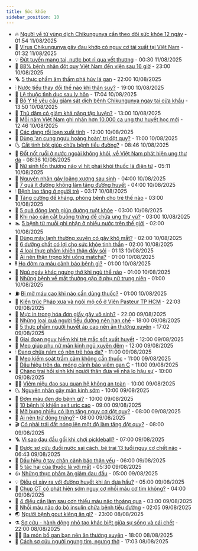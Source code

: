 ```yaml
---
title: Sức khỏe
sidebar_position: 10
---
```


<!-- vnexpress-suc-khoe:START -->
- 🔥 [Người về từ vùng dịch Chikungunya cần theo dõi sức khỏe 12 ngày](https://vnexpress.net/nguoi-ve-tu-vung-dich-chikungunya-can-theo-doi-suc-khoe-12-ngay-4925240.html) - 01:54 11/08/2025
- 🥰 [Virus Chikungunya gây đau khớp có nguy cơ tái xuất tại Việt Nam](https://vnexpress.net/virus-chikungunya-gay-dau-khop-co-nguy-co-tai-xuat-tai-viet-nam-4925156.html) - 01:32 11/08/2025
- 💡 [Đứt tuyến mang tai, nước bọt rỉ qua vết thương](https://vnexpress.net/dut-tuyen-mang-tai-nuoc-bot-ri-qua-vet-thuong-4925197.html) - 00:30 11/08/2025
- 🤗 [88% bệnh nhân đột quỵ Việt Nam đến viện sau 16 giờ](https://vnexpress.net/88-benh-nhan-dot-quy-viet-nam-den-vien-sau-16-gio-4924888.html) - 23:00 10/08/2025
- 🪜 [5 thực phẩm âm thầm phá hủy lá gan](https://vnexpress.net/5-thuc-pham-am-tham-pha-huy-la-gan-4923684.html) - 22:00 10/08/2025
- 🕯 [Nước tiểu thay đổi thế nào khi thận suy?](https://vnexpress.net/nuoc-tieu-thay-doi-the-nao-khi-than-suy-4924917.html) - 19:00 10/08/2025
- 🤭 [Lệ thuộc tình dục sau ly hôn](https://vnexpress.net/le-thuoc-tinh-duc-sau-ly-hon-4924978.html) - 17:04 10/08/2025
- 👀 [Bộ Y tế yêu cầu giám sát dịch bệnh Chikungunya ngay tại cửa khẩu](https://vnexpress.net/bo-y-te-yeu-cau-giam-sat-dich-benh-chikungunya-ngay-tai-cua-khau-4925080.html) - 13:50 10/08/2025
- 🌋 [Thủ dâm có giảm khả năng tập luyện?](https://vnexpress.net/thu-dam-co-giam-kha-nang-tap-luyen-4924914.html) - 13:00 10/08/2025
- 🫶 [Mỗi năm Việt Nam ghi nhận hơn 10.000 ca ung thư huyết học mới](https://vnexpress.net/moi-nam-viet-nam-ghi-nhan-hon-10-000-ca-ung-thu-huyet-hoc-moi-4924910.html) - 12:46 10/08/2025
- 🦆 [Các dạng rối loạn xuất tinh](https://vnexpress.net/cac-dang-roi-loan-xuat-tinh-4924913.html) - 12:00 10/08/2025
- 🚀 [Dùng &#39;an cung ngưu hoàng hoàn&#39; trị đột quỵ?](https://vnexpress.net/dung-an-cung-nguu-hoang-hoan-tri-dot-quy-4924817.html) - 11:00 10/08/2025
- 🌜 [Cắt tinh bột giúp chữa bệnh tiểu đường?](https://vnexpress.net/cat-tinh-bot-giup-chua-benh-tieu-duong-4924954.html) - 08:46 10/08/2025
- 🧰 [Đốt nốt ruồi ở nước ngoài không khỏi, về Việt Nam phát hiện ung thư da](https://vnexpress.net/dot-not-ruoi-o-nuoc-ngoai-khong-khoi-ve-viet-nam-phat-hien-ung-thu-da-4924972.html) - 08:36 10/08/2025
- 💫 [Nữ sinh tổn thương não vì hít phải khói thuốc lá điện tử](https://vnexpress.net/nu-sinh-ton-thuong-nao-vi-hit-phai-khoi-thuoc-la-dien-tu-4925030.html) - 05:11 10/08/2025
- 🌝 [Nguyên nhân gây loãng xương sau sinh](https://vnexpress.net/nguyen-nhan-gay-loang-xuong-sau-sinh-4924927.html) - 04:00 10/08/2025
- 🗽 [7 quả ít đường không làm tăng đường huyết](https://vnexpress.net/7-qua-it-duong-khong-lam-tang-duong-huyet-4924918.html) - 04:00 10/08/2025
- 🕯 [Bệnh lao tăng ở người trẻ](https://vnexpress.net/benh-lao-tang-o-nguoi-tre-4924973.html) - 03:17 10/08/2025
- 🦅 [Tăng cường đề kháng, phòng bệnh cho trẻ thế nào](https://vnexpress.net/tang-cuong-de-khang-phong-benh-cho-tre-the-nao-4924933.html) - 03:00 10/08/2025
- 🦆 [5 quả đông lạnh giúp đường ruột khỏe](https://vnexpress.net/5-qua-dong-lanh-giup-duong-ruot-khoe-4924922.html) - 03:00 10/08/2025
- 🎊 [Khi nào cần cắt buồng trứng để chữa ung thư vú?](https://vnexpress.net/khi-nao-can-cat-buong-trung-de-chua-ung-thu-vu-4924916.html) - 03:00 10/08/2025
- 🏊 [5 bệnh từ muỗi ghi nhận ở nhiều nước trên thế giới](https://vnexpress.net/5-benh-tu-muoi-ghi-nhan-o-nhieu-nuoc-tren-the-gioi-4924955.html) - 02:00 10/08/2025
- 📝 [Dùng máy lạnh thường xuyên có gây khô mắt?](https://vnexpress.net/dung-may-lanh-thuong-xuyen-co-gay-kho-mat-4924936.html) - 02:00 10/08/2025
- 💯 [6 dưỡng chất có lợi cho sức khỏe tinh thần](https://vnexpress.net/6-duong-chat-co-loi-cho-suc-khoe-tinh-than-4924920.html) - 02:00 10/08/2025
- 🌊 [4 loại thực phẩm khiến thận đầy sỏi](https://vnexpress.net/4-loai-thuc-pham-khien-than-day-soi-4924934.html) - 01:13 10/08/2025
- 🚀 [Ai nên thận trọng khi uống matcha?](https://vnexpress.net/ai-nen-than-trong-khi-uong-matcha-4924940.html) - 01:00 10/08/2025
- 🕴 [Ho đờm ra máu cảnh báo bệnh gì?](https://vnexpress.net/ho-dom-ra-mau-canh-bao-benh-gi-4924937.html) - 01:00 10/08/2025
- 🗽 [Ngủ ngáy khác ngưng thở khi ngủ thế nào](https://vnexpress.net/ngu-ngay-khac-ngung-tho-khi-ngu-the-nao-4924935.html) - 01:00 10/08/2025
- 🎡 [Những bệnh về mắt thường gặp ở phụ nữ trung niên](https://vnexpress.net/nhung-benh-ve-mat-thuong-gap-o-phu-nu-trung-nien-4924929.html) - 01:00 10/08/2025
- ⛽️ [Bị mỡ máu cao khi nào cần dùng thuốc?](https://vnexpress.net/bi-mo-mau-cao-khi-nao-can-dung-thuoc-4924925.html) - 01:00 10/08/2025
- 🦆 [Kiến trúc Pháp xưa và ngôi mộ cổ ở Viện Pasteur TP HCM](https://vnexpress.net/kien-truc-phap-xua-va-ngoi-mo-co-o-vien-pasteur-tp-hcm-4922642.html) - 22:03 09/08/2025
- 🤩 [Mực in trong hóa đơn giấy gây vô sinh?](https://vnexpress.net/muc-in-trong-hoa-don-giay-gay-vo-sinh-4924389.html) - 22:00 09/08/2025
- 🦒 [Những loại quả người tiểu đường nên hạn chế](https://vnexpress.net/nhung-loai-qua-nguoi-tieu-duong-nen-han-che-4924511.html) - 18:00 09/08/2025
- 💫 [5 thực phẩm người huyết áp cao nên ăn thường xuyên](https://vnexpress.net/5-thuc-pham-nguoi-huyet-ap-cao-nen-an-thuong-xuyen-4923948.html) - 17:02 09/08/2025
- 🐘 [Giai đoạn nguy hiểm khi trẻ mắc sốt xuất huyết](https://vnexpress.net/giai-doan-nguy-hiem-khi-tre-mac-sot-xuat-huyet-4924877.html) - 12:00 09/08/2025
- 🚀 [Mẹo giúp phụ nữ mãn kinh ngủ xuyên đêm](https://vnexpress.net/meo-giup-phu-nu-man-kinh-ngu-xuyen-dem-4924216.html) - 12:00 09/08/2025
- 🕯 [Đang chữa nám có nên trẻ hóa da?](https://vnexpress.net/dang-chua-nam-co-nen-tre-hoa-da-4924819.html) - 11:00 09/08/2025
- 🦏 [Mẹo kiểm soát trầm cảm không cần thuốc](https://vnexpress.net/meo-kiem-soat-tram-cam-khong-can-thuoc-4924161.html) - 11:00 09/08/2025
- 🦄 [Dấu hiệu trên da, móng cảnh báo viêm gan C](https://vnexpress.net/dau-hieu-tren-da-mong-canh-bao-viem-gan-c-4924128.html) - 11:00 09/08/2025
- 🦒 [Chàng trai hồi sinh khi người thân đưa về nhà lo hậu sự](https://vnexpress.net/chang-trai-hoi-sinh-khi-nguoi-than-dua-ve-nha-lo-hau-su-4924843.html) - 10:00 09/08/2025
- 👨‍🏫 [Viêm niệu đạo sau quan hệ không an toàn](https://vnexpress.net/viem-nieu-dao-sau-quan-he-khong-an-toan-4924818.html) - 10:00 09/08/2025
- 🌜 [Nguyên nhân gây mãn kinh sớm](https://vnexpress.net/nguyen-nhan-gay-man-kinh-som-4924801.html) - 10:00 09/08/2025
- 🚀 [Đờm màu đen do bệnh gì?](https://vnexpress.net/dom-mau-den-do-benh-gi-4924768.html) - 10:00 09/08/2025
- 💃 [10 bệnh lý khiến axit uric cao](https://vnexpress.net/10-benh-ly-khien-axit-uric-cao-4921415.html) - 09:00 09/08/2025
- 💯 [Mỡ bụng nhiều có làm tăng nguy cơ đột quỵ?](https://vnexpress.net/mo-bung-nhieu-co-lam-tang-nguy-co-dot-quy-4924824.html) - 08:00 09/08/2025
- 🤔 [Ai nên trữ đông trứng?](https://vnexpress.net/ai-nen-tru-dong-trung-4924816.html) - 08:00 09/08/2025
- 🎬 [Có phải trái đất nóng lên một độ làm tăng đột quỵ?](https://vnexpress.net/co-phai-trai-dat-nong-len-mot-do-lam-tang-dot-quy-4924527.html) - 08:00 09/08/2025
- 🪜 [Vì sao đau đầu gối khi chơi pickleball?](https://vnexpress.net/vi-sao-dau-dau-goi-khi-choi-pickleball-4924815.html) - 07:00 09/08/2025
- 🦣 [Được sơ cứu đuối nước sai cách, bé trai 13 tuổi nguy cơ chết não](https://vnexpress.net/duoc-so-cuu-duoi-nuoc-sai-cach-be-trai-13-tuoi-nguy-co-chet-nao-4924822.html) - 06:43 09/08/2025
- 🧐 [Dấu hiệu ở tay chân cảnh báo thận yếu](https://vnexpress.net/dau-hieu-o-tay-chan-canh-bao-than-yeu-4924666.html) - 06:00 09/08/2025
- 🤡 [5 tác hại của thuốc lá với mắt](https://vnexpress.net/5-tac-hai-cua-thuoc-la-voi-mat-4924397.html) - 05:30 09/08/2025
- 👍 [Những thực phẩm ăn giảm đau đầu](https://vnexpress.net/nhung-thuc-pham-an-giam-dau-dau-4924789.html) - 05:00 09/08/2025
- 💡 [Điều gì xảy ra với đường huyết khi ăn dưa hấu?](https://vnexpress.net/dieu-gi-xay-ra-voi-duong-huyet-khi-an-dua-hau-4924765.html) - 05:00 09/08/2025
- 💯 [Chụp CT có phát hiện sớm nguy cơ nhồi máu cơ tim không?](https://vnexpress.net/chup-ct-co-phat-hien-som-nguy-co-nhoi-mau-co-tim-khong-4924741.html) - 04:00 09/08/2025
- 🧠 [4 điều cần làm sau cơn thiếu máu não thoáng qua](https://vnexpress.net/4-dieu-can-lam-sau-con-thieu-mau-nao-thoang-qua-4924711.html) - 03:00 09/08/2025
- 🎡 [Nhồi máu não do bỏ insulin chữa bệnh tiểu đường](https://vnexpress.net/nhoi-mau-nao-do-bo-insulin-chua-benh-tieu-duong-4924717.html) - 02:05 09/08/2025
- 🌏 [Người bệnh gout kiêng ăn gì?](https://vnexpress.net/nguoi-benh-gout-kieng-an-gi-4921211.html) - 23:00 08/08/2025
- ⚗️ [Sơ cứu - hành động nhỏ tạo khác biệt giữa sự sống và cái chết](https://vnexpress.net/so-cuu-hanh-dong-nho-tao-khac-biet-giua-su-song-va-cai-chet-4924080.html) - 22:00 08/08/2025
- 👨‍🏫 [Ba món bổ gan bạn nên ăn thường xuyên](https://vnexpress.net/ba-mon-bo-gan-ban-nen-an-thuong-xuyen-4922872.html) - 18:00 08/08/2025
- 🤖 [Cách sơ cứu người ngưng tim, ngưng thở](https://vnexpress.net/cach-so-cuu-nguoi-ngung-tim-ngung-tho-4923212.html) - 17:03 08/08/2025<!-- vnexpress-suc-khoe:END -->
